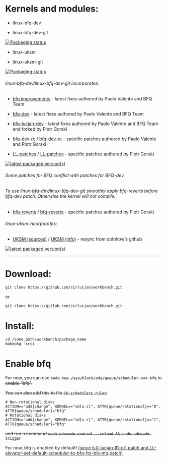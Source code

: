 # Kernels and modules:

- linux-bfq-dev
 
- linux-bfq-dev-git

[![Packaging status](https://repology.org/badge/vertical-allrepos/linux-bfq-dev.svg)](https://repology.org/project/linux-bfq-dev/versions)

- linux-uksm

- linux-uksm-git

[![Packaging status](https://repology.org/badge/vertical-allrepos/linux-uksm.svg)](https://repology.org/project/linux-uksm/versions)

###### linux-bfq-dev/linux-bfq-dev-git incorporates:

* [bfq improvements](https://groups.google.com/forum/#!forum/bfq-iosched) - latest fixes authored by Paolo Valente and BFQ Team

* [bfq-dev](https://github.com/Algodev-github/bfq-mq/tree/dev-bfq-on-5.6) - latest fixes authored by Paolo Valente and BFQ Team

* [bfq-lucjan-dev](https://github.com/sirlucjan/bfq-mq-lucjan/tree/dev-bfq-on-5.6-lucjan) - latest fixes authored by Paolo Valente and BFQ Team and forked by Piotr Gorski

* [bfq-dev-rc](https://github.com/sirlucjan/kernel-patches/tree/master/5.8/bfq-dev-lucjan) / [bfq-dev-rc](https://gitlab.com/sirlucjan/kernel-patches/tree/master/5.8/bfq-dev-lucjan) - specific patches authored by Paolo Valente and Piotr Gorski

* [LL-patches](https://github.com/sirlucjan/kernel-patches/tree/master/5.8/ll-patches) / [LL-patches](https://gitlab.com/sirlucjan/kernel-patches/tree/master/5.8/ll-patches) - specific patches authored by Piotr Gorski

[![latest packaged version(s)](https://repology.org/badge/latest-versions/linux-bfq-dev.svg)](https://repology.org/project/linux-bfq-dev/versions)

###### Some patches for BFQ conflict with patches for BFQ-dev.

###### To use linux-bfq-dev/linux-bfq-dev-git smoothly apply bfq-reverts before bfq-dev patch. Otherwise the kernel will not compile.

* [bfq-reverts](https://github.com/sirlucjan/kernel-patches/tree/master/5.8/bfq-reverts-all) / [bfq-reverts](https://gitlab.com/sirlucjan/kernel-patches/tree/master/5.8/bfq-reverts-all) - specific patches authored by Piotr Gorski

###### linux-uksm incorporates:

* [UKSM (sources)](https://github.com/dolohow/uksm) / [UKSM (info)](https://www.usenix.org/sites/default/files/conference/protected-files/fast18_slides_xia.pdf) - resync from dolohow’s github

[![latest packaged version(s)](https://repology.org/badge/latest-versions/linux-uksm.svg)](https://repology.org/project/linux-uksm/versions)

***

# Download:

```
git clone https://github.com/sirlucjan/workbench.git

```
or

```
git clone https://gitlab.com/sirlucjan/workbench.git

```

# Install:

```
cd /some_path/workbench/package_name
makepkg -srci

```

# Enable bfq

~~For now, you can use `sudo tee /sys/block/sda/queue/scheduler <<< bfq` to enable "bfq".~~

~~You can also add this to file `60-schedulers.rules`:~~

```
# Non-rotational disks
ACTION=="add|change", KERNEL=="sd[a-z]", ATTR{queue/rotational}=="0", ATTR{queue/scheduler}="bfq"
# Rotational disks
ACTION=="add|change", KERNEL=="sd[a-z]", ATTR{queue/rotational}=="1", ATTR{queue/scheduler}="bfq"
```

~~and run a command `sudo udevadm control --reload && sudo udevadm trigger`~~

For now, bfq is enabled by default! [(since 5.0-lucjan-ll1-rc1.patch and LL-elevator-set-default-scheduler-to-bfq-for-blk-mq.patch)](https://github.com/sirlucjan/kernel-patches/blob/master/5.0/ll-patches/0002-LL-elevator-set-default-scheduler-to-bfq-for-blk-mq.patch)
